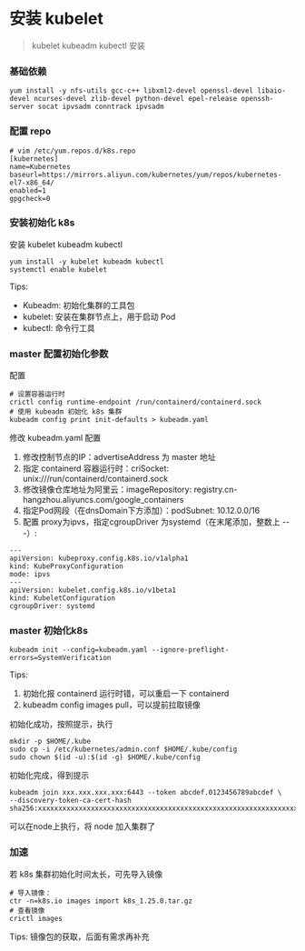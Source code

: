 # 安装 kubelet

> kubelet kubeadm kubectl 安装


### 基础依赖
```shell
yum install -y nfs-utils gcc-c++ libxml2-devel openssl-devel libaio-devel ncurses-devel zlib-devel python-devel epel-release openssh-server socat ipvsadm conntrack ipvsadm
```

### 配置 repo
```shell
# vim /etc/yum.repos.d/k8s.repo
[kubernetes]
name=Kubernetes
baseurl=https://mirrors.aliyun.com/kubernetes/yum/repos/kubernetes-el7-x86_64/
enabled=1
gpgcheck=0
```


### 安装初始化 k8s

安装 kubelet kubeadm kubectl
```shell
yum install -y kubelet kubeadm kubectl
systemctl enable kubelet
```
Tips:
- Kubeadm: 初始化集群的工具包
- kubelet: 安装在集群节点上，用于启动 Pod
- kubectl: 命令行工具

### master 配置初始化参数

配置
```shell
# 设置容器运行时
crictl config runtime-endpoint /run/containerd/containerd.sock
# 使用 kubeadm 初始化 k8s 集群
kubeadm config print init-defaults > kubeadm.yaml
```

修改 kubeadm.yaml 配置
1. 修改控制节点的IP：advertiseAddress 为 master 地址
2. 指定 containerd 容器运行时：criSocket: unix:///run/containerd/containerd.sock
3. 修改镜像仓库地址为阿里云：imageRepository: registry.cn-hangzhou.aliyuncs.com/google_containers
4. 指定Pod网段（在dnsDomain下方添加）：podSubnet: 10.12.0.0/16
5. 配置 proxy为ipvs，指定cgroupDriver 为systemd（在末尾添加，整数上 ---）:
```shell
---
apiVersion: kubeproxy.config.k8s.io/v1alpha1
kind: KubeProxyConfiguration
mode: ipvs
---
apiVersion: kubelet.config.k8s.io/v1beta1
kind: KubeletConfiguration
cgroupDriver: systemd
```

### master 初始化k8s
```shell
kubeadm init --config=kubeadm.yaml --ignore-preflight-errors=SystemVerification
```

Tips:
1. 初始化报 containerd 运行时错，可以重启一下 containerd
2. kubeadm config images pull，可以提前拉取镜像

初始化成功，按照提示，执行
```shell
mkdir -p $HOME/.kube
sudo cp -i /etc/kubernetes/admin.conf $HOME/.kube/config
sudo chown $(id -u):$(id -g) $HOME/.kube/config
```

初始化完成，得到提示
```shell
kubeadm join xxx.xxx.xxx.xxx:6443 --token abcdef.0123456789abcdef \
--discovery-token-ca-cert-hash sha256:xxxxxxxxxxxxxxxxxxxxxxxxxxxxxxxxxxxxxxxxxxxxxxxxxxxxxxxxxxxxxxxx
```

可以在node上执行，将 node 加入集群了



### 加速
若 k8s 集群初始化时间太长，可先导入镜像
```shell
# 导入镜像：
ctr -n=k8s.io images import k8s_1.25.0.tar.gz
# 查看镜像
crictl images
```

Tips: 镜像包的获取，后面有需求再补充

